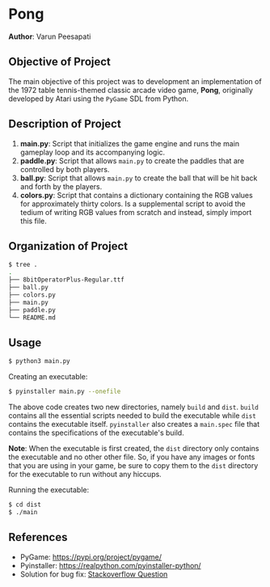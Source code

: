 # Pong

**Author**: Varun Peesapati

## Objective of Project
The main objective of this project was to development an implementation of the 1972 table tennis-themed classic arcade video game, **Pong**, originally developed by Atari using the `PyGame` SDL from Python.

## Description of Project
1. **main.py**: Script that initializes the game engine and runs the main gameplay loop and its accompanying logic.
2. **paddle.py**: Script that allows `main.py` to create the paddles that are controlled by both players.
3. **ball.py**: Script that allows `main.py` to create the ball that will be hit back and forth by the players.
4. **colors.py**: Script that contains a dictionary containing the RGB values for approximately thirty colors. Is a supplemental script to avoid the tedium of writing RGB values from scratch and instead, simply import this file.

## Organization of Project
```bash
$ tree .
.
├── 8bitOperatorPlus-Regular.ttf
├── ball.py
├── colors.py
├── main.py
├── paddle.py
└── README.md
```

## Usage
```bash
$ python3 main.py
```

Creating an executable:
```bash
$ pyinstaller main.py --onefile
```
The above code creates two new directories, namely `build` and `dist`. `build` contains all the essential scripts needed to build the executable while `dist` contains the executable itself. `pyinstaller` also creates a `main.spec` file that contains the specifications of the executable's build.

**Note**: When the executable is first created, the `dist` directory only contains the executable and no other other file. So, if you have any images or fonts that you are using in your game, be sure to copy them to the `dist` directory for the executable to run without any hiccups.

Running the executable:
```bash
$ cd dist
$ ./main
```

## References
* PyGame: https://pypi.org/project/pygame/
* Pyinstaller: https://realpython.com/pyinstaller-python/
* Solution for bug fix: [Stackoverflow Question](https://stackoverflow.com/questions/62864205/sometimes-the-ball-doesnt-bounce-off-the-paddle-in-pong-game)